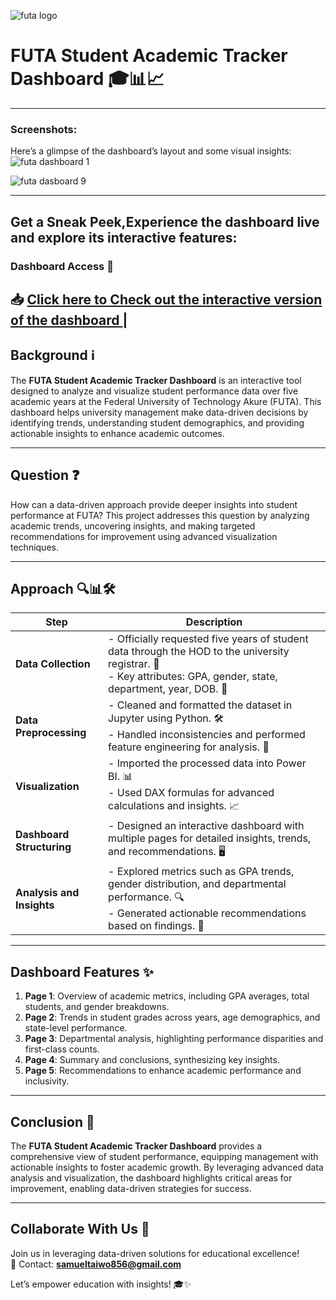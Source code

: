  ![futa logo](https://github.com/user-attachments/assets/2a5bd950-a734-4441-9551-8325b64dffb4)   
# FUTA Student Academic Tracker Dashboard 🎓📊📈
---
### Screenshots:  
Here’s a glimpse of the dashboard’s layout and some visual insights:
![futa dashboard 1](https://github.com/user-attachments/assets/9c69fee6-cea8-466f-8d0f-21e4a51ec103)

![futa dasboard 9](https://github.com/user-attachments/assets/85f7835a-7d0b-4e05-9c88-c92544d8be03)

---

## Get a Sneak Peek,Experience the dashboard live and explore its interactive features:
 ### Dashboard Access 🔗  
📥 **[Click here to Check out the interactive version of the dashboard ](https://app.powerbi.com/groups/me/reports/cc902d41-6757-4ee4-afd9-50322f5c970c?ctid=682106db-9a7b-4b35-b9a0-88473385d6cf&pbi_source=linkShare)**                                                   |
---

## Background ℹ️  
The **FUTA Student Academic Tracker Dashboard** is an interactive tool designed to analyze and visualize student performance data over five academic years at the Federal University of Technology Akure (FUTA). This dashboard helps university management make data-driven decisions by identifying trends, understanding student demographics, and providing actionable insights to enhance academic outcomes.  

---

## Question ❓  
How can a data-driven approach provide deeper insights into student performance at FUTA? This project addresses this question by analyzing academic trends, uncovering insights, and making targeted recommendations for improvement using advanced visualization techniques.  

---

## Approach 🔍📊🛠️  

| **Step**                    | **Description**                                                                                           |
|-----------------------------|-----------------------------------------------------------------------------------------------------------|
| **Data Collection**         | - Officially requested five years of student data through the HOD to the university registrar. 🏫<br>- Key attributes: GPA, gender, state, department, year, DOB. 📄 |
| **Data Preprocessing**      | - Cleaned and formatted the dataset in Jupyter using Python. 🛠️<br>- Handled inconsistencies and performed feature engineering for analysis. 🔧 |
| **Visualization**           | - Imported the processed data into Power BI. 📊<br>- Used DAX formulas for advanced calculations and insights. 📈 |
| **Dashboard Structuring**   | - Designed an interactive dashboard with multiple pages for detailed insights, trends, and recommendations. 🖥️ |
| **Analysis and Insights**   | - Explored metrics such as GPA trends, gender distribution, and departmental performance. 🔍<br>- Generated actionable recommendations based on findings. 📑 |

---

## Dashboard Features ✨  

1. **Page 1**: Overview of academic metrics, including GPA averages, total students, and gender breakdowns.  
2. **Page 2**: Trends in student grades across years, age demographics, and state-level performance.  
3. **Page 3**: Departmental analysis, highlighting performance disparities and first-class counts.  
4. **Page 4**: Summary and conclusions, synthesizing key insights.  
5. **Page 5**: Recommendations to enhance academic performance and inclusivity.  

---

## Conclusion 🎯  
The **FUTA Student Academic Tracker Dashboard** provides a comprehensive view of student performance, equipping management with actionable insights to foster academic growth. By leveraging advanced data analysis and visualization, the dashboard highlights critical areas for improvement, enabling data-driven strategies for success.  

---

## Collaborate With Us 🚀  
Join us in leveraging data-driven solutions for educational excellence!  
📧 Contact: **[samueltaiwo856@gmail.com](mailto:samueltaiwo856@gmail.com)**  

Let’s empower education with insights! 🎓✨  
